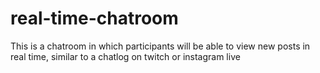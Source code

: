 # real-time-chatroom
This is a chatroom in which participants will be able to view new posts in real time, similar to a chatlog on twitch or instagram live
